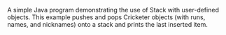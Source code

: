 A simple Java program demonstrating the use of Stack with user-defined objects. 
This example pushes and pops Cricketer objects (with runs, names, and nicknames) onto a stack and prints the last inserted item.
